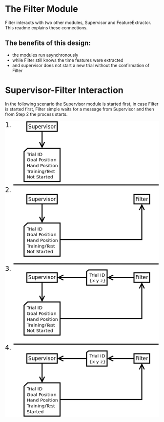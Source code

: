 The Filter Module
=================

Filter interacts with two other modules, Supervisor and FeatureExtractor. This readme explains these connections. 

The benefits of this design:
----------------------------
* the modules run asynchronously
* while Filter still knows the time features were extracted
* and supervisor does not start a new trial without the confirmation of Filter


Supervisor-Filter Interaction
=============================

In the following scenario the Supervisor module is started first, in case Filter is started first, Filter simple waits for a message from Supervisor and then from Step 2 the process starts.

![Supervisor-Filter Interaction](../docs/filter_supervisor.png)

